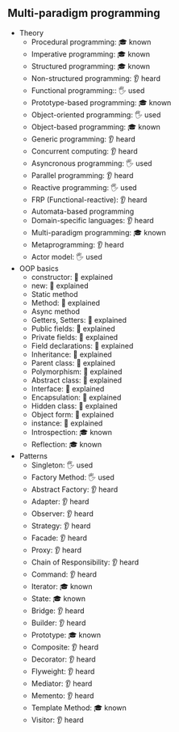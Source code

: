 ## Multi-paradigm programming

- Theory
  - Procedural programming: 🎓 known
  - Imperative programming: 🎓 known
  - Structured programming: 🎓 known
  - Non-structured programming: 👂 heard
  - Functional programming:: 🖐️ used
  - Prototype-based programming: 🎓 known
  - Object-oriented programming: 🖐️ used
  - Object-based programming: 🎓 known
  - Generic programming: 👂 heard
  - Concurrent computing: 👂 heard
  - Asyncronous programming: 🖐️ used
  - Parallel programming: 👂 heard
  - Reactive programming: 🖐️ used
  - FRP (Functional-reactive): 👂 heard
  - Automata-based programming
  - Domain-specific languages: 👂 heard
  - Multi-paradigm programming: 🎓 known
  - Metaprogramming: 👂 heard
  - Actor model: 🖐️ used
- OOP basics
  - constructor: 🙋 explained
  - new: 🙋 explained
  - Static method
  - Method: 🙋 explained
  - Async method
  - Getters, Setters: 🙋 explained
  - Public fields: 🙋 explained
  - Private fields: 🙋 explained
  - Field declarations: 🙋 explained
  - Inheritance: 🙋 explained
  - Parent class: 🙋 explained
  - Polymorphism: 🙋 explained
  - Abstract class: 🙋 explained
  - Interface: 🙋 explained
  - Encapsulation: 🙋 explained
  - Hidden class: 🙋 explained
  - Object form: 🙋 explained
  - instance: 🙋 explained
  - Introspection: 🎓 known
  - Reflection: 🎓 known
- Patterns
  - Singleton: 🖐️ used
  - Factory Method: 🖐️ used
  - Abstract Factory: 👂 heard
  - Adapter: 👂 heard
  - Observer: 👂 heard
  - Strategy: 👂 heard
  - Facade: 👂 heard
  - Proxy: 👂 heard
  - Chain of Responsibility: 👂 heard
  - Command: 👂 heard
  - Iterator: 🎓 known
  - State: 🎓 known
  - Bridge: 👂 heard
  - Builder: 👂 heard
  - Prototype: 🎓 known
  - Composite: 👂 heard
  - Decorator: 👂 heard
  - Flyweight: 👂 heard
  - Mediator: 👂 heard
  - Memento: 👂 heard
  - Template Method: 🎓 known
  - Visitor: 👂 heard

